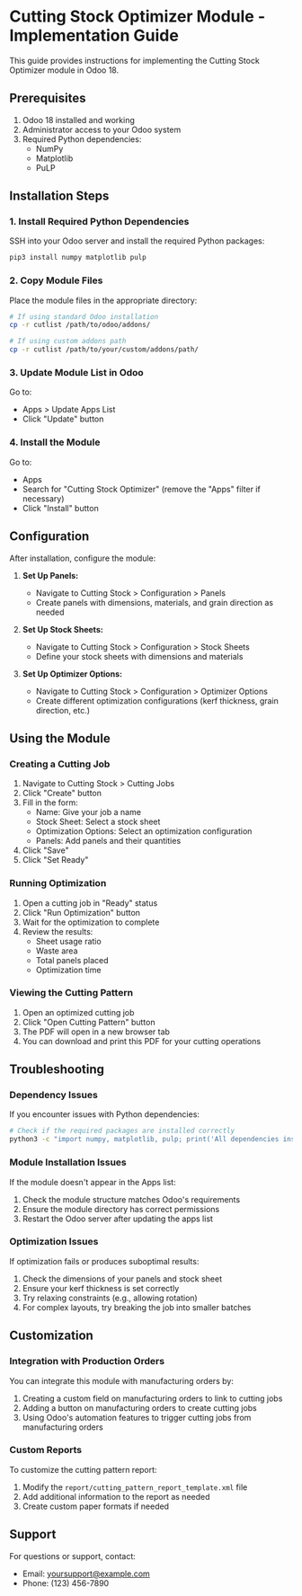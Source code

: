 # Cutting Stock Optimizer Module - Implementation Guide

This guide provides instructions for implementing the Cutting Stock Optimizer module in Odoo 18.

## Prerequisites

1. Odoo 18 installed and working
2. Administrator access to your Odoo system
3. Required Python dependencies:
   - NumPy
   - Matplotlib
   - PuLP

## Installation Steps

### 1. Install Required Python Dependencies

SSH into your Odoo server and install the required Python packages:

```bash
pip3 install numpy matplotlib pulp
```

### 2. Copy Module Files

Place the module files in the appropriate directory:

```bash
# If using standard Odoo installation
cp -r cutlist /path/to/odoo/addons/

# If using custom addons path
cp -r cutlist /path/to/your/custom/addons/path/
```

### 3. Update Module List in Odoo

Go to:
- Apps > Update Apps List
- Click "Update" button

### 4. Install the Module

Go to:
- Apps
- Search for "Cutting Stock Optimizer" (remove the "Apps" filter if necessary)
- Click "Install" button

## Configuration

After installation, configure the module:

1. **Set Up Panels:**
   - Navigate to Cutting Stock > Configuration > Panels
   - Create panels with dimensions, materials, and grain direction as needed

2. **Set Up Stock Sheets:**
   - Navigate to Cutting Stock > Configuration > Stock Sheets
   - Define your stock sheets with dimensions and materials

3. **Set Up Optimizer Options:**
   - Navigate to Cutting Stock > Configuration > Optimizer Options
   - Create different optimization configurations (kerf thickness, grain direction, etc.)

## Using the Module

### Creating a Cutting Job

1. Navigate to Cutting Stock > Cutting Jobs
2. Click "Create" button
3. Fill in the form:
   - Name: Give your job a name
   - Stock Sheet: Select a stock sheet
   - Optimization Options: Select an optimization configuration
   - Panels: Add panels and their quantities
4. Click "Save"
5. Click "Set Ready"

### Running Optimization

1. Open a cutting job in "Ready" status
2. Click "Run Optimization" button
3. Wait for the optimization to complete
4. Review the results:
   - Sheet usage ratio
   - Waste area
   - Total panels placed
   - Optimization time

### Viewing the Cutting Pattern

1. Open an optimized cutting job
2. Click "Open Cutting Pattern" button
3. The PDF will open in a new browser tab
4. You can download and print this PDF for your cutting operations

## Troubleshooting

### Dependency Issues

If you encounter issues with Python dependencies:

```bash
# Check if the required packages are installed correctly
python3 -c "import numpy, matplotlib, pulp; print('All dependencies installed')"
```

### Module Installation Issues

If the module doesn't appear in the Apps list:

1. Check the module structure matches Odoo's requirements
2. Ensure the module directory has correct permissions
3. Restart the Odoo server after updating the apps list

### Optimization Issues

If optimization fails or produces suboptimal results:

1. Check the dimensions of your panels and stock sheet
2. Ensure your kerf thickness is set correctly
3. Try relaxing constraints (e.g., allowing rotation)
4. For complex layouts, try breaking the job into smaller batches

## Customization

### Integration with Production Orders

You can integrate this module with manufacturing orders by:

1. Creating a custom field on manufacturing orders to link to cutting jobs
2. Adding a button on manufacturing orders to create cutting jobs
3. Using Odoo's automation features to trigger cutting jobs from manufacturing orders

### Custom Reports

To customize the cutting pattern report:

1. Modify the `report/cutting_pattern_report_template.xml` file
2. Add additional information to the report as needed
3. Create custom paper formats if needed

## Support

For questions or support, contact:
- Email: yoursupport@example.com
- Phone: (123) 456-7890